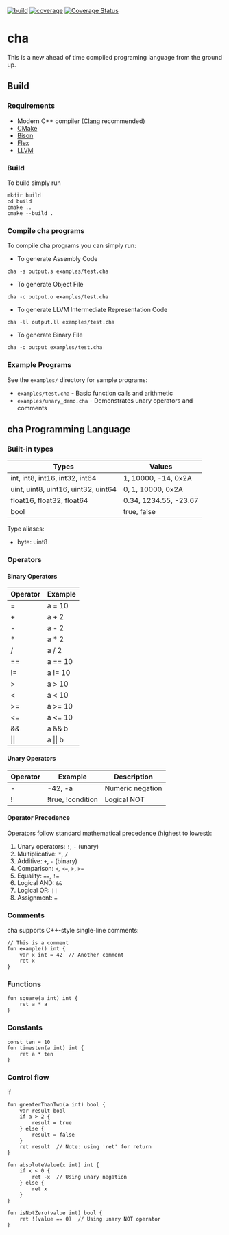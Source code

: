 [![build](https://github.com/fmenezes/cha/actions/workflows/build.yml/badge.svg)](https://github.com/fmenezes/cha/actions/workflows/build.yml)
[![coverage](https://github.com/fmenezes/cha/actions/workflows/coverage.yml/badge.svg)](https://github.com/fmenezes/cha/actions/workflows/coverage.yml)
[![Coverage Status](https://coveralls.io/repos/github/fmenezes/cha/badge.svg?branch=main)](https://coveralls.io/github/fmenezes/cha?branch=main)

# cha

This is a new ahead of time compiled programing language from the ground up.

## Build

### Requirements

* Modern C++ compiler ([Clang](https://clang.llvm.org/) recommended)
* [CMake](https://cmake.org/)
* [Bison](https://www.gnu.org/software/bison/)
* [Flex](https://ftp.gnu.org/old-gnu/Manuals/flex-2.5.4/)
* [LLVM](https://https://llvm.org/)

### Build

To build simply run
```
mkdir build
cd build
cmake ..
cmake --build .
```

### Compile cha programs

To compile cha programs you can simply run:

* To generate Assembly Code
```
cha -s output.s examples/test.cha
```

* To generate Object File
```
cha -c output.o examples/test.cha
```

* To generate LLVM Intermediate Representation Code
```
cha -ll output.ll examples/test.cha
```

* To generate Binary File
```
cha -o output examples/test.cha
```

### Example Programs

See the `examples/` directory for sample programs:
- `examples/test.cha` - Basic function calls and arithmetic
- `examples/unary_demo.cha` - Demonstrates unary operators and comments

## cha Programming Language

### Built-in types

| Types | Values |
| --- | --- |
| int, int8, int16, int32, int64 | 1, 10000, -14, 0x2A
| uint, uint8, uint16, uint32, uint64 | 0, 1, 10000, 0x2A
| float16, float32, float64 | 0.34, 1234.55, -23.67 |
| bool | true, false |

Type aliases:
- byte: uint8

### Operators

#### Binary Operators

| Operator | Example |
| --- | --- |
| = | a = 10 |
| + | a + 2 |
| - | a - 2 |
| * | a * 2 |
| / | a / 2 |
| == | a == 10 |
| != | a != 10 |
| > | a > 10 |
| < | a < 10 |
| >= | a >= 10 |
| <= | a <= 10 |
| && | a && b |
| &#124;&#124; | a &#124;&#124; b |

#### Unary Operators

| Operator | Example | Description |
| --- | --- | --- |
| - | -42, -a | Numeric negation |
| ! | !true, !condition | Logical NOT |

#### Operator Precedence

Operators follow standard mathematical precedence (highest to lowest):
1. Unary operators: `!`, `-` (unary)
2. Multiplicative: `*`, `/`
3. Additive: `+`, `-` (binary)
4. Comparison: `<`, `<=`, `>`, `>=`
5. Equality: `==`, `!=`
6. Logical AND: `&&`
7. Logical OR: `||`
8. Assignment: `=`

### Comments

cha supports C++-style single-line comments:

```
// This is a comment
fun example() int {
    var x int = 42  // Another comment
    ret x
}
```

### Functions

```
fun square(a int) int {
    ret a * a
}
```

### Constants

```
const ten = 10
fun timesten(a int) int {
    ret a * ten
}
```

### Control flow

if

```
fun greaterThanTwo(a int) bool {
    var result bool
    if a > 2 {
        result = true
    } else {
        result = false
    }
    ret result  // Note: using 'ret' for return
}

fun absoluteValue(x int) int {
    if x < 0 {
        ret -x  // Using unary negation
    } else {
        ret x
    }
}

fun isNotZero(value int) bool {
    ret !(value == 0)  // Using unary NOT operator
}
```

